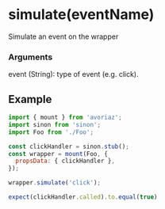 # simulate(eventName)

Simulate an event on the wrapper

### Arguments

event (String): type of event (e.g. click).

## Example

```js
import { mount } from 'avoriaz';
import sinon from 'sinon';
import Foo from './Foo';

const clickHandler = sinon.stub();
const wrapper = mount(Foo, {
  propsData: { clickHandler },
});

wrapper.simulate('click');

expect(clickHandler.called).to.equal(true)
```